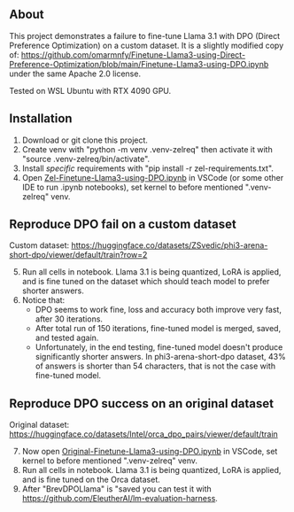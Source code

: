 ## About

This project demonstrates a failure to fine-tune Llama 3.1 with DPO (Direct Preference Optimization) on a custom dataset. It is a slightly modified copy of: https://github.com/omarmnfy/Finetune-Llama3-using-Direct-Preference-Optimization/blob/main/Finetune-Llama3-using-DPO.ipynb under the same Apache 2.0 license.

Tested on WSL Ubuntu with RTX 4090 GPU.

## Installation

1. Download or git clone this project.
2. Create venv with "python -m venv .venv-zelreq" then activate it with "source .venv-zelreq/bin/activate".
3. Install *specific* requirements with "pip install -r zel-requirements.txt".
4. Open [Zel-Finetune-Llama3-using-DPO.ipynb](Zel-Finetune-Llama3-using-DPO.ipynb) in VSCode (or some other IDE to run .ipynb notebooks), set kernel to before mentioned ".venv-zelreq" venv.

## Reproduce DPO fail on a custom dataset

Custom dataset: https://huggingface.co/datasets/ZSvedic/phi3-arena-short-dpo/viewer/default/train?row=2

5. Run all cells in notebook. Llama 3.1 is being quantized, LoRA is applied, and is fine tuned on the dataset which should teach model to prefer shorter answers.
6. Notice that:
   - DPO seems to work fine, loss and accuracy both improve very fast, after 30 iterations.
   - After total run of 150 iterations, fine-tuned model is merged, saved, and tested again.
   - Unfortunately, in the end testing, fine-tuned model doesn't produce significantly shorter answers. In phi3-arena-short-dpo dataset, 43% of answers is shorter than 54 characters, that is not the case with fine-tuned model.

## Reproduce DPO success on an original dataset

Original dataset: https://huggingface.co/datasets/Intel/orca_dpo_pairs/viewer/default/train

7. Now open [Original-Finetune-Llama3-using-DPO.ipynb](Original-Finetune-Llama3-using-DPO.ipynb) in VSCode, set kernel to before mentioned ".venv-zelreq" venv.
8. Run all cells in notebook. Llama 3.1 is being quantized, LoRA is applied, and is fine tuned on the Orca dataset.
9. After "BrevDPOLlama" is "saved you can test it with <https://github.com/EleutherAI/lm-evaluation-harness>.
